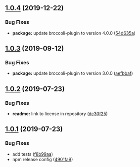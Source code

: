 ## [1.0.4](https://github.com/kcmr/broccoli-live-server/compare/1.0.3...1.0.4) (2019-12-22)


### Bug Fixes

* **package:** update broccoli-plugin to version 4.0.0 ([54d635a](https://github.com/kcmr/broccoli-live-server/commit/54d635a))

## [1.0.3](https://github.com/kcmr/broccoli-live-server/compare/1.0.2...1.0.3) (2019-09-12)


### Bug Fixes

* **package:** update broccoli-plugin to version 3.0.0 ([aefbbaf](https://github.com/kcmr/broccoli-live-server/commit/aefbbaf))

## [1.0.2](https://github.com/kcmr/broccoli-live-server/compare/1.0.1...1.0.2) (2019-07-23)


### Bug Fixes

* **readme:** link to license in repository ([dc30f25](https://github.com/kcmr/broccoli-live-server/commit/dc30f25))

## [1.0.1](https://github.com/kcmr/broccoli-live-server/compare/1.0.0...1.0.1) (2019-07-23)


### Bug Fixes

* add tests ([f8b99aa](https://github.com/kcmr/broccoli-live-server/commit/f8b99aa))
* npm release config ([4901fa9](https://github.com/kcmr/broccoli-live-server/commit/4901fa9))

